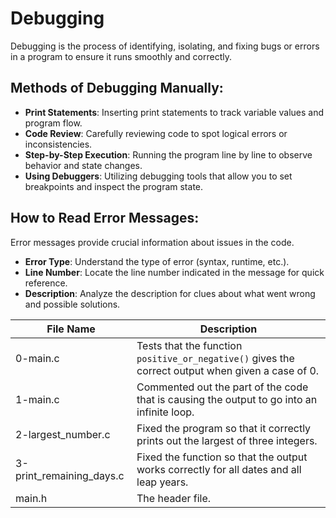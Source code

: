 # Debugging

Debugging is the process of identifying, isolating, and fixing bugs or errors in a program to ensure it runs smoothly and correctly.

## Methods of Debugging Manually:

* **Print Statements**: Inserting print statements to track variable values and program flow.
* **Code Review**: Carefully reviewing code to spot logical errors or inconsistencies.
* **Step-by-Step Execution**: Running the program line by line to observe behavior and state changes.
* **Using Debuggers**: Utilizing debugging tools that allow you to set breakpoints and inspect the program state.

## How to Read Error Messages:

Error messages provide crucial information about issues in the code.

* **Error Type**: Understand the type of error (syntax, runtime, etc.).
* **Line Number**: Locate the line number indicated in the message for quick reference.
* **Description**: Analyze the description for clues about what went wrong and possible solutions.

| File Name              | Description                                                        |
|------------------------|--------------------------------------------------------------------|
| 0-main.c               | Tests that the function `positive_or_negative()` gives the correct output when given a case of 0. |
| 1-main.c               | Commented out the part of the code that is causing the output to go into an infinite loop. |
| 2-largest_number.c     | Fixed the program so that it correctly prints out the largest of three integers. |
| 3-print_remaining_days.c| Fixed the function so that the output works correctly for all dates and all leap years. |
| main.h                 | The header file.                                                  |
